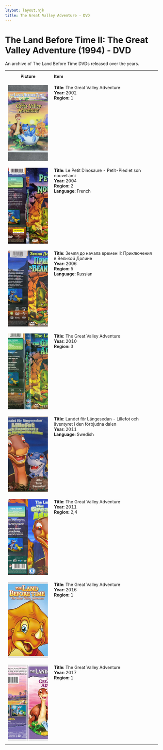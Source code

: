 ```yaml
---
layout: layout.njk
title: The Great Valley Adventure - DVD
---
```


# The Land Before Time II: The Great Valley Adventure (1994) - DVD

An archive of The Land Before Time DVDs released over the years.

<table style="width:100%; border-collapse:collapse;">
  <tr>
    <th style="width:20%; vertical-align:top; padding:10px;">
      <strong>Picture</strong>
    </th>
    <th style="text-align: left; padding:10px;">
      <strong>Item</strong>
    </th>
  </tr>

  <tr>
    <td style="width:30%; text-align: center; vertical-align:top; padding:10px;">
      <a href="/images/media/dvd/2/english2003.jpg" data-lightbox="books" data-title="The Great Valley Adventure">
        <div class="img-box">
          <img src="/images/media/dvd/2/english2003.jpg" alt="The Great Valley Adventure" style="height:250px; object-fit:cover;" />
        </div>
      </a>
    </td>
    <td style="vertical-align:top; padding:10px;">
      <strong>Title:</strong> The Great Valley Adventure<br/>
      <strong>Year:</strong> 2002<br/>
      <strong>Region:</strong> 1<br/>
    </td>
  </tr>


<tr>
    <td style="width:30%; text-align: center; vertical-align:top; padding:10px;">
      <a href="/images/media/dvd/2/le-petit-dinosaure-vol-2-petit-pied-et-son-nouvel-ami-slim-16303409112014_orig.jpg" data-lightbox="books" data-title="Le Petit Dinosaure - Petit-Pied et son nouvel ami">
        <div class="img-box">
          <img src="/images/media/dvd/2/le-petit-dinosaure-vol-2-petit-pied-et-son-nouvel-ami-slim-16303409112014_orig.jpg" alt="Le Petit Dinosaure - Petit-Pied et son nouvel ami" style="height:250px; object-fit:cover;" />
        </div>
      </a>
    </td>
    <td style="vertical-align:top; padding:10px;">
      <strong>Title:</strong> Le Petit Dinosaure - Petit-Pied et son nouvel ami<br/>
      <strong>Year:</strong> 2004<br/>
      <strong>Region:</strong> 2<br/>
      <strong>Language:</strong> French<br/>
    </td>
  </tr>

<tr>
    <td style="width:30%; text-align: center; vertical-align:top; padding:10px;">
      <a href="/images/media/dvd/2/lbt2russiandvd2006_orig.jpg" data-lightbox="books" data-title="Земля до начала времен II: Приключения в Великой Долине">
        <div class="img-box">
          <img src="/images/media/dvd/2/lbt2russiandvd2006_orig.jpg" alt="Земля до начала времен II: Приключения в Великой Долине" style="height:250px; object-fit:cover;" />
        </div>
      </a>
    </td>
    <td style="vertical-align:top; padding:10px;">
      <strong>Title:</strong> Земля до начала времен II: Приключения в Великой Долине<br/>
      <strong>Year:</strong> 2006<br/>
      <strong>Region:</strong> 5<br/>
      <strong>Language:</strong> Russian<br/>
    </td>
  </tr>

<tr>
    <td style="width:30%; text-align: center; vertical-align:top; padding:10px;">
      <a href="/images/media/dvd/2/lbt2-region3-scan_orig.jpg" data-lightbox="books" data-title="The Great Valley Adventure">
        <div class="img-box">
          <img src="/images/media/dvd/2/lbt2-region3-scan_orig.jpg" alt="The Great Valley Adventure" style="height:250px; object-fit:cover;" />
        </div>
      </a>
    </td>
    <td style="vertical-align:top; padding:10px;">
      <strong>Title:</strong> The Great Valley Adventure<br/>
      <strong>Year:</strong> 2010<br/>
      <strong>Region:</strong> 3<br/>
    </td>
  </tr>

<tr>
    <td style="width:30%; text-align: center; vertical-align:top; padding:10px;">
      <a href="/images/media/dvd/2/lbt2-sv-2011.jpg" data-lightbox="books" data-title="Landet för Längesedan - Lillefot och äventyret i den förbjudna dalen">
        <div class="img-box">
          <img src="/images/media/dvd/2/lbt2-sv-2011.jpg" alt="Landet för Längesedan - Lillefot och äventyret i den förbjudna dalen" style="height:250px; object-fit:cover;" />
        </div>
      </a>
    </td>
    <td style="vertical-align:top; padding:10px;">
      <strong>Title:</strong> Landet för Längesedan - Lillefot och äventyret i den förbjudna dalen<br/>
      <strong>Year:</strong> 2011<br/>
      <strong>Language:</strong> Swedish<br/>
    </td>
  </tr>



<tr>
    <td style="width:30%; text-align: center; vertical-align:top; padding:10px;">
      <a href="/images/media/dvd/2/gva-region24-2011-fg_orig.jpg" data-lightbox="books" data-title="The Great Valley Adventure">
        <div class="img-box">
          <img src="/images/media/dvd/2/gva-region24-2011-fg_orig.jpg" alt="The Great Valley Adventure" style="height:250px; object-fit:cover;" />
        </div>
      </a>
    </td>
    <td style="vertical-align:top; padding:10px;">
      <strong>Title:</strong> The Great Valley Adventure<br/>
      <strong>Year:</strong> 2011<br/>
      <strong>Region:</strong> 2,4<br/>
    </td>
  </tr>

<tr>
    <td style="width:30%; text-align: center; vertical-align:top; padding:10px;">
      <a href="/images/media/dvd/2/2016_orig.jpeg" data-lightbox="books" data-title="The Great Valley Adventure">
        <div class="img-box">
          <img src="/images/media/dvd/2/2016_orig.jpeg" alt="The Great Valley Adventure" style="height:250px; object-fit:cover;" />
        </div>
      </a>
    </td>
    <td style="vertical-align:top; padding:10px;">
      <strong>Title:</strong> The Great Valley Adventure<br/>
      <strong>Year:</strong> 2016<br/>
      <strong>Region:</strong> 1<br/>
    </td>
  </tr>

<tr>
    <td style="width:30%; text-align: center; vertical-align:top; padding:10px;">
      <a href="/images/media/dvd/2/lbt2-2017_orig.jpg" data-lightbox="books" data-title="The Great Valley Adventure">
        <div class="img-box">
          <img src="/images/media/dvd/2/lbt2-2017_orig.jpg" alt="The Great Valley Adventure" style="height:250px; object-fit:cover;" />
        </div>
      </a>
    </td>
    <td style="vertical-align:top; padding:10px;">
      <strong>Title:</strong> The Great Valley Adventure<br/>
      <strong>Year:</strong> 2017<br/>
      <strong>Region:</strong> 1<br/>
    </td>
  </tr>


</table>